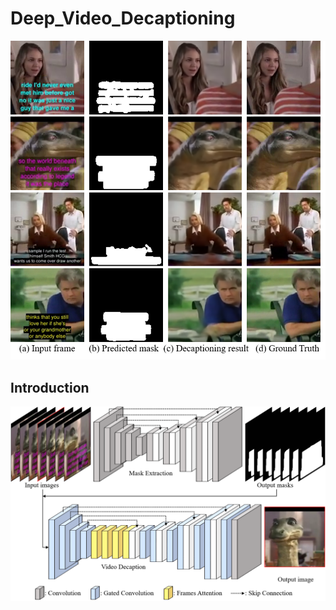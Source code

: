 # Deep_Video_Decaptioning
<img src=https://github.com/Linya-lab/Video_Decaptioning/blob/master/images/teaser.png width=600>

## Introduction
<img src=https://github.com/Linya-lab/Video_Decaptioning/blob/master/images/network.png width=600>
